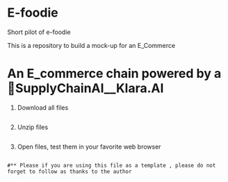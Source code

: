 # E-foodie
Short pilot of e-foodie

This is a repository to build a mock-up for an E_Commerce

# An E_commerce chain powered by a :robot:SupplyChainAI__Klara.AI


1. Download all files
``` 

``` 
2. Unzip files
 ``` 

``` 
3. Open files, test them in your favorite web browser
``` 

#** Please if you are using this file as a template , please do not forget to follow as thanks to the author
